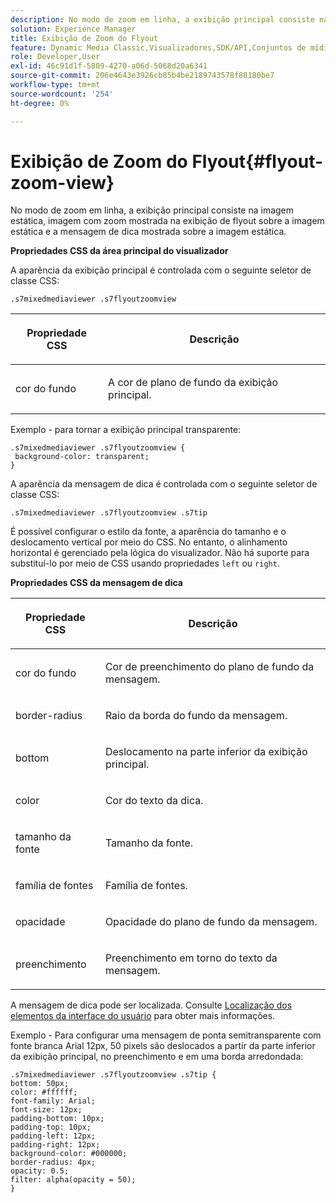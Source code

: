 ```yaml
---
description: No modo de zoom em linha, a exibição principal consiste na imagem estática, imagem com zoom mostrada na exibição de flyout sobre a imagem estática e a mensagem de dica mostrada sobre a imagem estática.
solution: Experience Manager
title: Exibição de Zoom do Flyout
feature: Dynamic Media Classic,Visualizadores,SDK/API,Conjuntos de mídia mista
role: Developer,User
exl-id: 46c91d1f-5809-4270-a06d-5068d20a6341
source-git-commit: 206e4643e3926cb85b4be2189743578f88180be7
workflow-type: tm+mt
source-wordcount: '254'
ht-degree: 0%

---
```


# Exibição de Zoom do Flyout{#flyout-zoom-view}

No modo de zoom em linha, a exibição principal consiste na imagem estática, imagem com zoom mostrada na exibição de flyout sobre a imagem estática e a mensagem de dica mostrada sobre a imagem estática.

<!--<a id="section_061E550C1C1D4DB2BD663A898895B38C"></a>-->

**Propriedades CSS da área principal do visualizador**

A aparência da exibição principal é controlada com o seguinte seletor de classe CSS:

```
.s7mixedmediaviewer .s7flyoutzoomview
```

<table id="table_94EE3F5BBE4547C0B4943471CEE7EDE4"> 
 <thead> 
  <tr> 
   <th colname="col1" class="entry"> <p> Propriedade CSS </p> </th> 
   <th colname="col2" class="entry"> <p>Descrição </p> </th> 
  </tr> 
 </thead>
 <tbody> 
  <tr> 
   <td colname="col1"> <p> <span class="codeph"> cor do fundo  </span> </p> </td> 
   <td colname="col2"> <p> A cor de plano de fundo da exibição principal. </p> </td> 
  </tr> 
 </tbody> 
</table>

Exemplo - para tornar a exibição principal transparente:

```
.s7mixedmediaviewer .s7flyoutzoomview { 
 background-color: transparent; 
}
```

<!--<a id="section_FD07AB77593748F99DC6C42ED20A61EC"></a>-->

A aparência da mensagem de dica é controlada com o seguinte seletor de classe CSS:

```
.s7mixedmediaviewer .s7flyoutzoomview .s7tip
```

É possível configurar o estilo da fonte, a aparência do tamanho e o deslocamento vertical por meio do CSS. No entanto, o alinhamento horizontal é gerenciado pela lógica do visualizador. Não há suporte para substituí-lo por meio de CSS usando propriedades `left` ou `right`.

**Propriedades CSS da mensagem de dica**

<table id="table_5417B0C0343747649502629F43DF231A"> 
 <thead> 
  <tr> 
   <th colname="col1" class="entry"> <p>Propriedade CSS </p> </th> 
   <th colname="col2" class="entry"> <p>Descrição </p> </th> 
  </tr> 
 </thead>
 <tbody> 
  <tr> 
   <td colname="col1"> <p> <span class="codeph"> cor do fundo  </span> </p> </td> 
   <td colname="col2"> <p>Cor de preenchimento do plano de fundo da mensagem. </p> </td> 
  </tr> 
  <tr> 
   <td colname="col1"> <p> <span class="codeph"> border-radius  </span> </p> </td> 
   <td colname="col2"> <p> Raio da borda do fundo da mensagem. </p> </td> 
  </tr> 
  <tr> 
   <td colname="col1"> <p> <span class="codeph"> bottom  </span> </p> </td> 
   <td colname="col2"> <p> Deslocamento na parte inferior da exibição principal. </p> </td> 
  </tr> 
  <tr> 
   <td colname="col1"> <p> <span class="codeph"> color  </span> </p> </td> 
   <td colname="col2"> <p>Cor do texto da dica. </p> </td> 
  </tr> 
  <tr> 
   <td colname="col1"> <p> <span class="codeph"> tamanho da fonte  </span> </p> </td> 
   <td colname="col2"> <p>Tamanho da fonte. </p> </td> 
  </tr> 
  <tr> 
   <td colname="col1"> <p> <span class="codeph"> família de fontes  </span> </p> </td> 
   <td colname="col2"> <p>Família de fontes. </p> </td> 
  </tr> 
  <tr> 
   <td colname="col1"> <p> <span class="codeph"> opacidade  </span> </p> </td> 
   <td colname="col2"> <p> Opacidade do plano de fundo da mensagem. </p> </td> 
  </tr> 
  <tr> 
   <td colname="col1"> <p> <span class="codeph"> preenchimento  </span> </p> </td> 
   <td colname="col2"> <p> Preenchimento em torno do texto da mensagem. </p> </td> 
  </tr> 
 </tbody> 
</table>

A mensagem de dica pode ser localizada. Consulte [Localização dos elementos da interface do usuário](../../../c-html5-s7-aem-asset-viewers/c-html5-mixedmedia-viewer-about/c-html5-mixedmedia-viewer-localization.md#concept-16262b8096474d6c9c018c3e99110dd1) para obter mais informações.

Exemplo - Para configurar uma mensagem de ponta semitransparente com fonte branca Arial 12px, 50 pixels são deslocados a partir da parte inferior da exibição principal, no preenchimento e em uma borda arredondada:

```
.s7mixedmediaviewer .s7flyoutzoomview .s7tip { 
bottom: 50px; 
color: #ffffff; 
font-family: Arial; 
font-size: 12px; 
padding-bottom: 10px; 
padding-top: 10px; 
padding-left: 12px; 
padding-right: 12px; 
background-color: #000000; 
border-radius: 4px; 
opacity: 0.5; 
filter: alpha(opacity = 50); 
}
```
